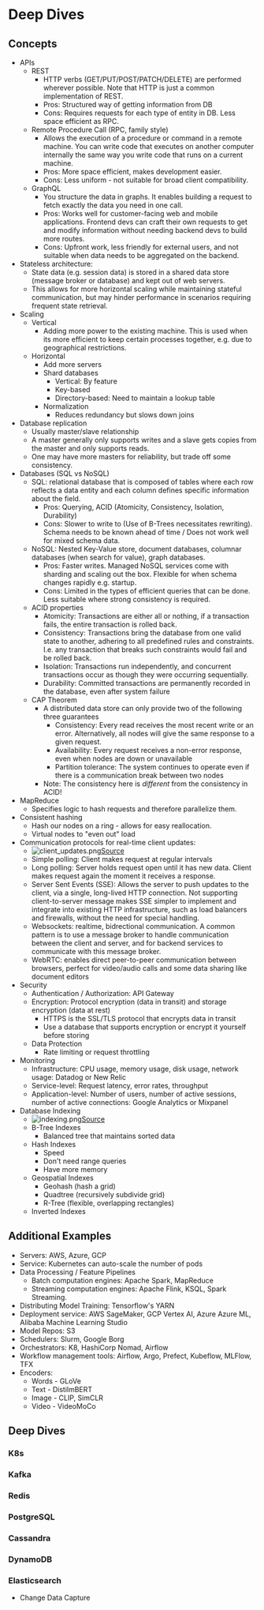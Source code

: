 # Deep Dives

## Concepts

- APIs
  - REST
    - HTTP verbs (GET/PUT/POST/PATCH/DELETE) are performed wherever possible. Note that HTTP is just a common implementation of REST.
    - Pros: Structured way of getting information from DB
    - Cons: Requires requests for each type of entity in DB. Less space efficient as RPC.
  - Remote Procedure Call (RPC, family style)
    - Allows the execution of a procedure or command in a remote machine. You can write code that executes on another computer internally the same way you write code that runs on a current machine. 
    - Pros: More space efficient, makes development easier.
    - Cons: Less uniform - not suitable for broad client compatibility.
  - GraphQL
    - You structure the data in graphs. It enables building a request to fetch exactly the data you need in one call.
    - Pros: Works well for customer-facing web and mobile applications. Frontend devs can craft their own requests to get and modify information without needing backend devs to build more routes.
    - Cons: Upfront work, less friendly for external users, and not suitable when data needs to be aggregated on the backend.
- Stateless architecture: 
  - State data (e.g. session data) is stored in a shared data store (message broker or database) and kept out of web servers. 
  - This allows for more horizontal scaling while maintaining stateful communication, but may hinder performance in scenarios requiring frequent state retrieval.
- Scaling
  - Vertical
    - Adding more power to the existing machine. This is used when its more efficient to keep certain processes together, e.g. due to geographical restrictions.
  - Horizontal
    - Add more servers
    - Shard databases
      - Vertical: By feature
      - Key-based
      - Directory-based: Need to maintain a lookup table
    - Normalization
      - Reduces redundancy but slows down joins
- Database replication
  - Usually master/slave relationship
  - A master generally only supports writes and a slave gets copies from the master and only supports reads.
  - One may have more masters for reliability, but trade off some consistency.
- Databases (SQL vs NoSQL)
  - SQL: relational database that is composed of tables where each row reflects a data entity and each column defines specific information about the field.
    - Pros: Querying, ACID (Atomicity, Consistency, Isolation, Durability)
    - Cons: Slower to write to (Use of B-Trees necessitates rewriting). Schema needs to be known ahead of time / Does not work well for mixed schema data.
  - NoSQL: Nested Key-Value store, document databases, columnar databases (when search for value), graph databases. 
    - Pros: Faster writes. Managed NoSQL services come with sharding and scaling out the box. Flexible for when schema changes rapidly e.g. startup.
    - Cons: Limited in the types of efficient queries that can be done. Less suitable where strong consistency is required.
  - ACID properties
    - Atomicity: Transactions are either all or nothing, if a transaction fails, the entire transaction is rolled back.
    - Consistency: Transactions bring the database from one valid state to another, adhering to all predefined rules and constraints. I.e. any transaction that breaks such constraints would fail and be rolled back.
    - Isolation: Transactions run independently, and concurrent transactions occur as though they were occurring sequentially. 
    - Durability: Committed transactions are permanently recorded in the database, even after system failure
  - CAP Theorem
    - A distributed data store can only provide two of the following three guarantees
      - Consistency: Every read receives the most recent write or an error. Alternatively, all nodes will give the same response to a given request.
      - Availability: Every request receives a non-error response, even when nodes are down or unavailable
      - Partition tolerance: The system continues to operate even if there is a communication break between two nodes
    - Note: The consistency here is _different_ from the consistency in ACID!
- MapReduce
  - Specifies logic to hash requests and therefore parallelize them.
- Consistent hashing
  - Hash our nodes on a ring - allows for easy reallocation. 
  - Virtual nodes to "even out" load
- Communication protocols for real-time client updates:
  - ![client_updates.png](client_updates.png)[Source](https://www.hellointerview.com/learn/system-design/deep-dives/realtime-updates)
  - Simple polling: Client makes request at regular intervals
  - Long polling: Server holds request open until it has new data. Client makes request again the moment it receives a response. 
  - Server Sent Events (SSE): Allows the server to push updates to the client, via a single, long-lived HTTP connection. Not supporting client-to-server message makes SSE simpler to implement and integrate into existing HTTP infrastructure, such as load balancers and firewalls, without the need for special handling.
  - Websockets: realtime, bidrectional communication. A common pattern is to use a message broker to handle communication between the client and server, and for backend services to communicate with this message broker.
  - WebRTC: enables direct peer-to-peer communication between browsers, perfect for video/audio calls and some data sharing like document editors
- Security
  - Authentication / Authorization: API Gateway
  - Encryption: Protocol encryption (data in transit) and storage encryption (data at rest)
    - HTTPS is the SSL/TLS protocol that encrypts data in transit
    - Use a database that supports encryption or encrypt it yourself before storing
  - Data Protection
    - Rate limiting or request throttling
- Monitoring
  - Infrastructure: CPU usage, memory usage, disk usage, network usage: Datadog or New Relic
  - Service-level: Request latency, error rates, throughput
  - Application-level: Number of users, number of active sessions, number of active connections: Google Analytics or Mixpanel
- Database Indexing
  - ![indexing.png](indexing.png)[Source](https://www.hellointerview.com/learn/system-design/deep-dives/db-indexing)
  - B-Tree Indexes
    - Balanced tree that maintains sorted data
  - Hash Indexes
    - Speed
    - Don't need range queries
    - Have more memory
  - Geospatial Indexes
    - Geohash (hash a grid)
    - Quadtree (recursively subdivide grid)
    - R-Tree (flexible, overlapping rectangles)
  - Inverted Indexes

## Additional Examples
- Servers: AWS, Azure, GCP
- Service: Kubernetes can auto-scale the number of pods
- Data Processing / Feature Pipelines
  - Batch computation engines: Apache Spark, MapReduce
  - Streaming computation engines: Apache Flink, KSQL, Spark Streaming.
- Distributing Model Training: Tensorflow's YARN
- Deployment service: AWS SageMaker, GCP Vertex AI, Azure Azure ML, Alibaba Machine Learning Studio
- Model Repos: S3
- Schedulers: Slurm, Google Borg
- Orchestrators: K8, HashiCorp Nomad, Airflow 
- Workflow management tools: Airflow, Argo, Prefect, Kubeflow, MLFlow, TFX
- Encoders:
  - Words - GLoVe
  - Text - DistilmBERT
  - Image - CLIP, SimCLR
  - Video - VideoMoCo

## Deep Dives

### K8s

### Kafka

### Redis

### PostgreSQL

### Cassandra

### DynamoDB

### Elasticsearch
- Change Data Capture
